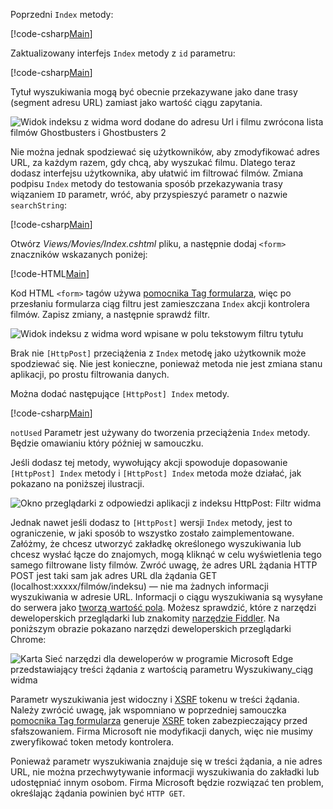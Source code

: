 <!--
[!code-html[Main](../../tutorials/first-mvc-app/start-mvc/sample/MvcMovie/Views/Shared/_Layout.cshtml?highlight=7,31)]


[!code-csharp[Main](../../tutorials/first-mvc-app/start-mvc/sample/MvcMovie/Controllers/MoviesController.cs?name=snippet_1stSearch)]

[!code-csharp[Main](../../tutorials/first-mvc-app/start-mvc/sample/MvcMovie/Controllers/MoviesController.cs?name=snippet_SearchNull)]

![Index view](../../tutorials/first-mvc-app/search/_static/ghost.png)


[!code-csharp[Main](../../tutorials/first-mvc-app/start-mvc/sample/MvcMovie/Startup.cs?highlight=5&name=snippet_1)]

--> 

Poprzedni `Index` metody:

[!code-csharp[Main](../../tutorials/first-mvc-app/start-mvc/sample/MvcMovie/Controllers/MoviesController.cs?highlight=1,8&name=snippet_1stSearch)]

Zaktualizowany interfejs `Index` metody z `id` parametru:

[!code-csharp[Main](../../tutorials/first-mvc-app/start-mvc/sample/MvcMovie/Controllers/MoviesController.cs?highlight=1,8&name=snippet_SearchID)]

Tytuł wyszukiwania mogą być obecnie przekazywane jako dane trasy (segment adresu URL) zamiast jako wartość ciągu zapytania.

![Widok indeksu z widma word dodane do adresu Url i filmu zwrócona lista filmów Ghostbusters i Ghostbusters 2](../../tutorials/first-mvc-app/search/_static/g2.png)

Nie można jednak spodziewać się użytkowników, aby zmodyfikować adres URL, za każdym razem, gdy chcą, aby wyszukać filmu. Dlatego teraz dodasz interfejsu użytkownika, aby ułatwić im filtrować filmów. Zmiana podpisu `Index` metody do testowania sposób przekazywania trasy wiązaniem `ID` parametr, wróć, aby przyspieszyć parametr o nazwie `searchString`:

[!code-csharp[Main](../../tutorials/first-mvc-app/start-mvc/sample/MvcMovie/Controllers/MoviesController.cs?highlight=1&name=snippet_1stSearch)]

Otwórz *Views/Movies/Index.cshtml* pliku, a następnie dodaj `<form>` znaczników wskazanych poniżej:

[!code-HTML[Main](../../tutorials/first-mvc-app/start-mvc/sample/MvcMovie/Views/Movies/IndexForm1.cshtml?highlight=10-16&range=4-21)]

Kod HTML `<form>` tagów używa [pomocnika Tag formularza](../../mvc/views/working-with-forms.md), więc po przesłaniu formularza ciąg filtru jest zamieszczana `Index` akcji kontrolera filmów. Zapisz zmiany, a następnie sprawdź filtr.

![Widok indeksu z widma word wpisane w polu tekstowym filtru tytułu](../../tutorials/first-mvc-app/search/_static/filter.png)

Brak nie `[HttpPost]` przeciążenia z `Index` metodę jako użytkownik może spodziewać się. Nie jest konieczne, ponieważ metoda nie jest zmiana stanu aplikacji, po prostu filtrowania danych.

Można dodać następujące `[HttpPost] Index` metody.

[!code-csharp[Main](../../tutorials/first-mvc-app/start-mvc/sample/MvcMovie/Controllers/MoviesController.cs?highlight=1&name=snippet_SearchPost)]

`notUsed` Parametr jest używany do tworzenia przeciążenia `Index` metody. Będzie omawianiu który później w samouczku.

Jeśli dodasz tej metody, wywołujący akcji spowoduje dopasowanie `[HttpPost] Index` metody i `[HttpPost] Index` metoda może działać, jak pokazano na poniższej ilustracji.

![Okno przeglądarki z odpowiedzi aplikacji z indeksu HttpPost: Filtr widma](../../tutorials/first-mvc-app/search/_static/fo.png)

Jednak nawet jeśli dodasz to `[HttpPost]` wersji `Index` metody, jest to ograniczenie, w jaki sposób to wszystko zostało zaimplementowane. Załóżmy, że chcesz utworzyć zakładkę określonego wyszukiwania lub chcesz wysłać łącze do znajomych, mogą kliknąć w celu wyświetlenia tego samego filtrowane listy filmów. Zwróć uwagę, że adres URL żądania HTTP POST jest taki sam jak adres URL dla żądania GET (localhost:xxxxx/filmów/indeksu) — nie ma żadnych informacji wyszukiwania w adresie URL. Informacji o ciągu wyszukiwania są wysyłane do serwera jako [tworzą wartość pola](https://developer.mozilla.org/docs/Learn/HTML/Forms/Sending_and_retrieving_form_data). Możesz sprawdzić, które z narzędzi deweloperskich przeglądarki lub znakomity [narzędzie Fiddler](http://www.telerik.com/fiddler). Na poniższym obrazie pokazano narzędzi deweloperskich przeglądarki Chrome:

![Karta Sieć narzędzi dla deweloperów w programie Microsoft Edge przedstawiający treści żądania z wartością parametru Wyszukiwany_ciąg widma](../../tutorials/first-mvc-app/search/_static/f12_rb.png)

Parametr wyszukiwania jest widoczny i [XSRF](../../security/anti-request-forgery.md) tokenu w treści żądania. Należy zwrócić uwagę, jak wspomniano w poprzedniej samouczka [pomocnika Tag formularza](../../mvc/views/working-with-forms.md) generuje [XSRF](../../security/anti-request-forgery.md) token zabezpieczający przed sfałszowaniem. Firma Microsoft nie modyfikacji danych, więc nie musimy zweryfikować token metody kontrolera.

Ponieważ parametr wyszukiwania znajduje się w treści żądania, a nie adres URL, nie można przechwytywanie informacji wyszukiwania do zakładki lub udostępniać innym osobom. Firma Microsoft będzie rozwiązać ten problem, określając żądania powinien być `HTTP GET`.
